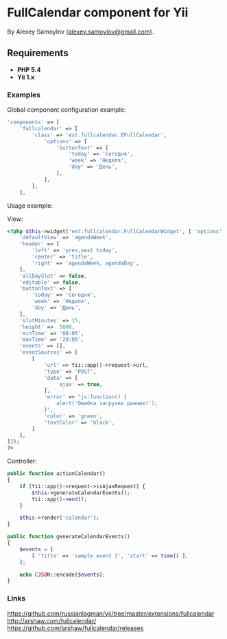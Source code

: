 ﻿# FullCalendar component for Yii

By Alexey Samoylov (<alexey.samoylov@gmail.com>).

## Requirements

- **PHP 5.4**
- **Yii 1.x**

### Examples

Global component configuration example:

```php
'components' => [
    'fullcalendar' => [
        'class' => 'ext.fullcalendar.EFullCalendar',
            'options' => [
                'buttonText' => [
                    'today' => 'Сегодня',
                    'week' => 'Неделя',
                    'day' => 'День',
                ],
            ],
        ],
    ],
```

Usage example:

View:

```php
<?php $this->widget('ext.fullcalendar.FullCalendarWidget', [ 'options' => [
    'defaultView' => 'agendaWeek',
    'header' => [
        'left' => 'prev,next today',
        'center' => 'title',
        'right' => 'agendaWeek, agendaDay',
    ],
    'allDaySlot' => false,
    'editable' => false,
    'buttonText' => [
        'today' => 'Сегодня',
        'week' => 'Неделя',
        'day' => 'День',
    ],
    'slotMinutes' => 15,
    'height' =>  5000,
    'minTime' => '08:00',
    'maxTime' => '20:00',
    'events' => [],
    'eventSources' => [
        [
            'url' => Yii::app()->request->url,
            'type' => 'POST',
            'data' => [
                'ajax' => true,
            ],
            'error' => "js:function() {
                alert('Ошибка загрузки данных!');
            }",
            'color' => 'green',
            'textColor' => 'black',
        ]
    ],
]]);
?>
```

Controller:

```php
public function actionCalendar()
{
    if (Yii::app()->request->isAjaxRequest) {
        $this->generateCalendarEvents();
        Yii::app()->end();
    }

    $this->render('calendar');
}

public function generateCalendarEvents()
{
    $events = [
        [ 'title' => 'sample event 1', 'start' => time() ],
    ];

    echo CJSON::encode($events);
}
```
### Links

<https://github.com/russianlagman/yii/tree/master/extensions/fullcalendar>
<http://arshaw.com/fullcalendar/>
<https://github.com/arshaw/fullcalendar/releases>
